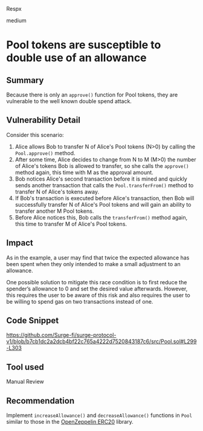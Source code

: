Respx

medium

# Pool tokens are susceptible to double use of an allowance

## Summary
Because there is only an `approve()` function for Pool tokens, they are vulnerable to the well known double spend attack.

## Vulnerability Detail
Consider this scenario:
1) Alice allows Bob to transfer N of Alice's Pool tokens (N>0)  by calling the `Pool.approve()` method.
2) After some time, Alice decides to change from N to M (M>0) the number of Alice's tokens Bob is allowed to transfer, so she calls the `approve()` method again, this time with M as the approval amount.
3) Bob notices Alice's second transaction before it is mined and quickly sends another transaction that calls the `Pool.transferFrom()` method to transfer N of Alice's tokens away.
4) If Bob's transaction is executed before Alice's transaction, then Bob will successfully transfer N of Alice's Pool tokens and will gain an ability to transfer another M Pool tokens.
5) Before Alice notices this, Bob calls the `transferFrom()` method again, this time to transfer M of Alice's Pool tokens.

## Impact
As in the example, a user may find that twice the expected allowance has been spent when they only intended to make a small adjustment to an allowance.

One possible solution to mitigate this race condition is to first reduce the spender’s allowance to 0 and set the desired value afterwards. However, this requires the user to be aware of this risk and also requires the user to be willing to spend gas on two transactions instead of one.

## Code Snippet
https://github.com/Surge-fi/surge-protocol-v1/blob/b7cb1dc2a2dcb4bf22c765a4222d7520843187c6/src/Pool.sol#L299-L303

## Tool used
Manual Review

## Recommendation
Implement `increaseAllowance()` and `decreaseAllowance()` functions in `Pool` similar to those in the [OpenZeppelin ERC20](https://docs.openzeppelin.com/contracts/4.x/api/token/erc20#ERC20) library.